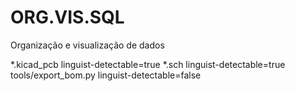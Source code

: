 # ORG.VIS.SQL
Organização e visualização de dados


*.kicad_pcb linguist-detectable=true
*.sch linguist-detectable=true
tools/export_bom.py linguist-detectable=false
